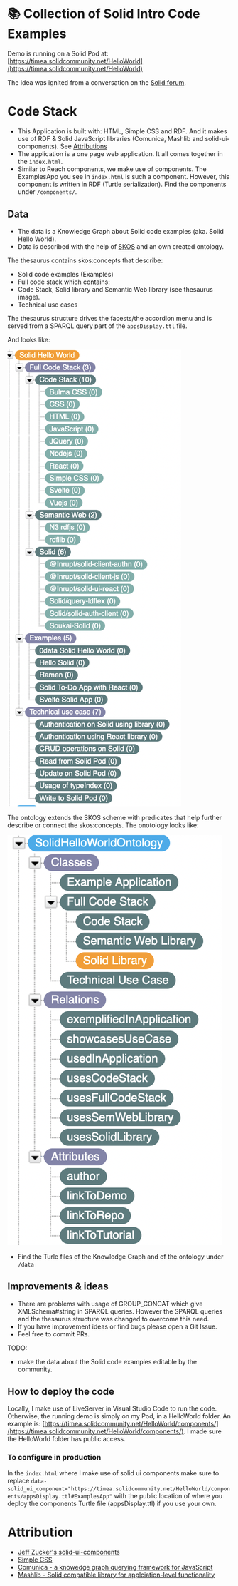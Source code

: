 # 📚 Collection of Solid Intro Code Examples

Demo is running on a Solid Pod at: [https://timea.solidcommunity.net/HelloWorld](https://timea.solidcommunity.net/HelloWorld)

The idea was ignited from a conversation on the [Solid forum](https://forum.solidproject.org/t/yet-another-solid-hello-world/4883/38).

# Code Stack

* This Application is built with: HTML, Simple CSS and RDF. And it makes use of RDF & Solid JavaScript libraries (Comunica, Mashlib and solid-ui-components). See [Attributions](#Attribution)
* The application is a one page web application. It all comes together in the `index.html`. 
* Similar to Reach components, we make use of components. The ExamplesApp you see in `index.html` is such a component. However, this component is written in RDF (Turtle serialization). Find the components under `/components/`.

## Data

* The data is a Knowledge Graph about Solid code examples (aka. Solid Hello World). 
* Data is described with the help of [SKOS](https://www.w3.org/2004/02/skos/) and an own created ontology.

The thesaurus contains skos:concepts that describe:
* Solid code examples (Examples)
* Full code stack which contains:
* Code Stack, Solid library and Semantic Web library (see thesaurus image).
* Technical use cases

The thesaurus structure drives the facests/the accordion menu and is served from a SPARQL query part of the `appsDisplay.ttl` file. 

And looks like:

![Solid Hello Worlds SKOS Thesaurus](/docs/SolidHelloWorldsSKOSThesaurus.png)

The ontology extends the SKOS scheme with predicates that help further describe or connect the skos:concepts. The onotology looks like:

![Solid Hello Worlds ontology](/docs/SolidHelloWorldsOntology.png)

* Find the Turle files of the Knowledge Graph and of the ontology under `/data`

## Improvements & ideas

* There are problems with usage of GROUP_CONCAT which give XMLSchema#string in SPARQL queries. However the SPARQL queries and the thesaurus structure was changed to overcome this need.
* If you have improvement ideas or find bugs please open a Git Issue. 
* Feel free to commit PRs. 

TODO:
* make the data about the Solid code examples editable by the community.
 
 ## How to deploy the code

Locally, I make use of LiveServer in Visual Studio Code to run the code. 
Otherwise, the running demo is simply on my Pod, in a HelloWorld folder. An example is: [https://timea.solidcommunity.net/HelloWorld/components/](https://timea.solidcommunity.net/HelloWorld/components/). I made sure the HelloWorld folder has public access.  

### To configure in production

In the `index.html` where I make use of solid ui components make sure to replace `data-solid_ui_component="https://timea.solidcommunity.net/HelloWorld/components/appsDisplay.ttl#ExamplesApp"` with the public location of where you deploy the components Turtle file (appsDisplay.ttl) if you use your own.
# Attribution

* [Jeff Zucker's solid-ui-components](https://github.com/jeff-zucker/solid-ui-components)
* [Simple CSS](https://simplecss.org/)
* [Comunica - a knowedge graph querying framework for JavaScript](https://github.com/comunica/comunica)
* [Mashlib - Solid compatible library for applciation-level functionality](https://github.com/solid/mashlib)
